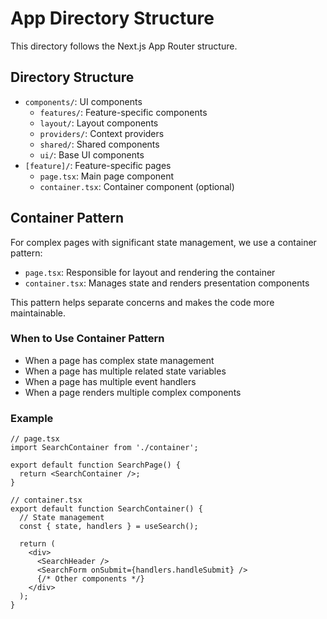 # App Directory Structure

This directory follows the Next.js App Router structure.

## Directory Structure

- `components/`: UI components
  - `features/`: Feature-specific components
  - `layout/`: Layout components
  - `providers/`: Context providers
  - `shared/`: Shared components
  - `ui/`: Base UI components
- `[feature]/`: Feature-specific pages
  - `page.tsx`: Main page component
  - `container.tsx`: Container component (optional)

## Container Pattern

For complex pages with significant state management, we use a container pattern:

- `page.tsx`: Responsible for layout and rendering the container
- `container.tsx`: Manages state and renders presentation components

This pattern helps separate concerns and makes the code more maintainable.

### When to Use Container Pattern

- When a page has complex state management
- When a page has multiple related state variables
- When a page has multiple event handlers
- When a page renders multiple complex components

### Example

```tsx
// page.tsx
import SearchContainer from './container';

export default function SearchPage() {
  return <SearchContainer />;
}

// container.tsx
export default function SearchContainer() {
  // State management
  const { state, handlers } = useSearch();
  
  return (
    <div>
      <SearchHeader />
      <SearchForm onSubmit={handlers.handleSubmit} />
      {/* Other components */}
    </div>
  );
}
```
